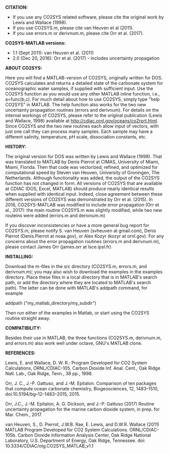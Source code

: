 **CITATION:**

- If you use any CO2SYS related software, please cite the original work by Lewis and Wallace (1998).
- If you use CO2SYS.m, please cite van Heuven et al (2011).
- If you use errors.m or derivnum.m, please cite Orr et al. (2017).

**CO2SYS-MATLAB versions:**

- 1.1 (Sept 2011): van Heuven et al. (2011) 
- 2.0 (Dec 20, 2016): Orr et al. (2017) - includes uncertainty propagation

**ABOUT CO2SYS:**

Here you will find a MATLAB-version of CO2SYS, originally written for
DOS. CO2SYS calculates and returns a detailed state of the carbonate system for
oceanographic water samples, if supplied with sufficient input.  Use the CO2SYS
function as you would use any other MATLAB inline function, i.e.,
a=func(b,c). For much detail about how to use CO2SYS, simply type "help CO2SYS"
in MATLAB.  The help function also works for the two new uncertainty propagation
routines (errors and derivnum).  For details on the internal workings of CO2SYS,
please refer to the original publication (Lewis and Wallace, 1998) available at
http://cdiac.ornl.gov/oceans/co2rprt.html.  Since CO2SYS and the two new
routines each allow input of vectors, with just one call they can process many
samples.  Each sample may have a different salinity, temperature, pH scale,
dissociation constants, etc.

**HISTORY:**

The original version for DOS was written by Lewis and Wallace (1998). That was
translated to MATLAB by Denis Pierrot at CIMAS, University of Miami, Miami,
Florida. Then that code was vectorized, refined, and optimized for computational
speed by Steven van Heuven, University of Groningen, The Netherlands. Although
functionality was added, the output of the CO2SYS function has not changed in
form. All versions of CO2SYS that are available at CDIAC (DOS, Excel, MATLAB)
should produce nearly identical results when supplied with identical
input. Indeed, close agreement between these different versions of CO2SYS was
demonstrated by Orr et al. (2015).  In 2016, CO2SYS-MATLAB was modified to
include error propagation (Orr et al., 2017): the main routine CO2SYS.m was
slightly modified, while two new routeins were added (errors.m and derivnum.m)


If you discover inconsistencies or have a more general bug report for CO2SYS.m,
please notify S. van Heuven (svheuven at gmail.com), Denis Pierrot
(Denis.Pierrot at noaa.gov), or Alex Kozyr (kozyr at ornl.gov). For any concerns
about the error propagation routines (errors.m and derivnum.m), please contact
James Orr (james.orr at lsce.ipsl.fr)

**INSTALLING:**

Download the m-files in the src directory (CO2SYS.m, errors.m, and derivnum.m);
you may also wish to download the examples in the examples directory.  Place
these files in a local directory that is in MATLAB's search path, or add the
directory where they are located to MATLAB's search path). The latter can be
done with MATLAB's addpath command, for example

addpath ("my_matlab_directory/my_subdir")

Then run either of the examples in Matlab, or start using the CO2SYS routine
straight away.

**COMPATIBILITY:**

Besides their use in MATLAB, the three functions (CO2SYS.m, derivnum.m, and
errors.m) also work well under octave, GNU's MATLAB clone.


**REFERENCES:**

Lewis, E. and Wallace, D. W. R.: Program Developed for CO2 System Calculations,
ORNL/CDIAC-105, Carbon Dioxide Inf.  Anal. Cent., Oak Ridge Natl. Lab., Oak
Ridge, Tenn., 38 pp., 1998.

Orr, J. C., J.-P. Gattuso, and J.-M. Epitalon. Comparison of ten packages that
compute ocean carbonate chemistry, Biogeosciences, 12, 1483–1510,
doi:10.5194/bg–12–1483–2015, 2015.

Orr, J.C., J.-M. Epitalon, A. G. Dickson, and J.-P. Gattuso (2017) Routine
uncertainty propagation for the marine carbon dioxide system, in prep. for
Mar. Chem., 2017.

van Heuven, S., D. Pierrot, J.W.B. Rae, E. Lewis, and D.W.R. Wallace (2011)
MATLAB Program Developed for CO2 System Calculations. ORNL/CDIAC-105b.  Carbon
Dioxide Information Analysis Center, Oak Ridge National Laboratory, U.S.
Department of Energy, Oak Ridge, Tennessee. doi:
10.3334/CDIAC/otg.CO2SYS_MATLAB_v1.1

